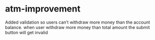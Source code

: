 # atm-improvement
Added validation so users can’t withdraw more money than the account balance. when user withdraw more money than total amount the submit button will get invalid 
